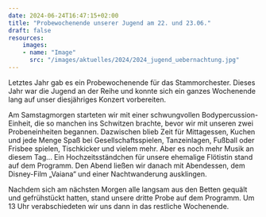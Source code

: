 ```yaml
---
date: 2024-06-24T16:47:15+02:00
title: "Probewochenende unserer Jugend am 22. und 23.06."
draft: false
resources:
    images:
    - name: "Image"
      src: "/images/aktuelles/2024/2024_jugend_uebernachtung.jpg"
---
```

Letztes Jahr gab es ein Probewochenende für das Stammorchester. Dieses Jahr war die Jugend an der Reihe und konnte sich ein ganzes Wochenende lang auf unser diesjähriges Konzert vorbereiten. 

Am Samstagmorgen starteten wir mit einer schwungvollen Bodypercussion-Einheit, die so manchen ins Schwitzen brachte, bevor wir mit unseren zwei Probeneinheiten begannen. Dazwischen blieb Zeit für Mittagessen, Kuchen und jede Menge Spaß bei Gesellschaftsspielen, Tanzeinlagen, Fußball oder Frisbee spielen, Tischkicker und vielem mehr. Aber es noch mehr Musik an diesem Tag... Ein Hochzeitsständchen für unsere ehemalige Flötistin stand auf dem Programm.
Den Abend ließen wir danach mit Abendessen, dem Disney-Film „Vaiana“ und einer Nachtwanderung ausklingen. 

Nachdem sich am nächsten Morgen alle langsam aus den Betten gequält und gefrühstückt hatten, stand unsere dritte Probe auf dem Programm. Um 13 Uhr verabschiedeten wir uns dann in das restliche Wochenende.